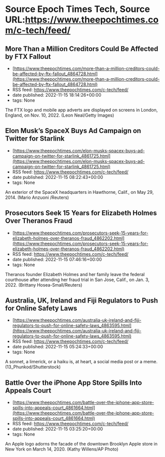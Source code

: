 # Source Epoch Times Tech, Source URL:https://www.theepochtimes.com/c-tech/feed/

## More Than a Million Creditors Could Be Affected by FTX Fallout
 - [https://www.theepochtimes.com/more-than-a-million-creditors-could-be-affected-by-ftx-fallout_4864728.html](https://www.theepochtimes.com/more-than-a-million-creditors-could-be-affected-by-ftx-fallout_4864728.html)
 - RSS feed: https://www.theepochtimes.com/c-tech/feed/
 - date published: 2022-11-15 18:14:26+00:00
 - tags: None

The FTX logo and mobile app adverts are displayed on screens in London, England, on Nov. 10, 2022. (Leon Neal/Getty Images)

## Elon Musk’s SpaceX Buys Ad Campaign on Twitter for Starlink
 - [https://www.theepochtimes.com/elon-musks-spacex-buys-ad-campaign-on-twitter-for-starlink_4861725.html](https://www.theepochtimes.com/elon-musks-spacex-buys-ad-campaign-on-twitter-for-starlink_4861725.html)
 - RSS feed: https://www.theepochtimes.com/c-tech/feed/
 - date published: 2022-11-15 08:22:43+00:00
 - tags: None

An exterior of the SpaceX headquarters in Hawthorne, Calif., on May 29, 2014. (Mario Anzuoni /Reuters)

## Prosecutors Seek 15 Years for Elizabeth Holmes Over Theranos Fraud
 - [https://www.theepochtimes.com/prosecutors-seek-15-years-for-elizabeth-holmes-over-theranos-fraud_4862202.html](https://www.theepochtimes.com/prosecutors-seek-15-years-for-elizabeth-holmes-over-theranos-fraud_4862202.html)
 - RSS feed: https://www.theepochtimes.com/c-tech/feed/
 - date published: 2022-11-15 07:46:16+00:00
 - tags: None

Theranos founder Elizabeth Holmes and her family leave the federal courthouse after attending her fraud trial in San Jose, Calif., on Jan. 3, 2022. (Brittany Hosea-Small/Reuters)

## Australia, UK, Ireland and Fiji Regulators to Push for Online Safety Laws
 - [https://www.theepochtimes.com/australia-uk-ireland-and-fiji-regulators-to-push-for-online-safety-laws_4863595.html](https://www.theepochtimes.com/australia-uk-ireland-and-fiji-regulators-to-push-for-online-safety-laws_4863595.html)
 - RSS feed: https://www.theepochtimes.com/c-tech/feed/
 - date published: 2022-11-15 05:24:33+00:00
 - tags: None

A sonnet, a limerick, or a haiku is, at heart, a social media post or a meme. (13_Phunkod/Shutterstock)

## Battle Over the iPhone App Store Spills Into Appeals Court
 - [https://www.theepochtimes.com/battle-over-the-iphone-app-store-spills-into-appeals-court_4861664.html](https://www.theepochtimes.com/battle-over-the-iphone-app-store-spills-into-appeals-court_4861664.html)
 - RSS feed: https://www.theepochtimes.com/c-tech/feed/
 - date published: 2022-11-15 03:25:20+00:00
 - tags: None

An Apple logo adorns the facade of the downtown Brooklyn Apple store in New York on March 14, 2020. (Kathy Willens/AP Photo)

